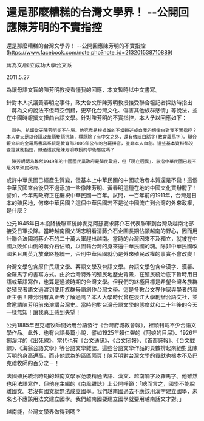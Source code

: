 # 還是那麼糟糕的台灣文學界！ --公開回應陳芳明的不實指控


還是那麼糟糕的台灣文學界！
--公開回應陳芳明的不實指控(https://www.facebook.com/note.php?note_id=213201538710889)
 
蔣為文/國立成功大學台文系

2011.5.27

為讓母語文盲的陳芳明教授看懂我的回應，本文暫時以中文書寫。

針對本人抗議黃春明之事件，政大台文所陳芳明教授接受聯合報記者採訪時指出「蔣為文的說法不但時空倒錯，更窄化台灣文化、傷害其他族群感情」等說法，並在中國時報撰文扭曲台語文學。針對陳芳明的不實指控，本人予以回應如下：

      首先，抗議當天陳芳明並不在場。他究竟是根據誰的不當轉述或自我的想像來對我不實指控？本人當天是以台語及華語雙語抗議，標題除了有中文之外，還有傳統白話字(教會羅馬字)。聯合報介紹的全羅馬書寫系統是教育部2006年公布的台羅拼音，並非本人自創。這些基本資料都沒查證就亂指控，難道這就是陳芳明教授的學術態度嗎？
      
      陳芳明認為雖然1949年的中國國民黨政府是殖民政府，但「現在迥異」，意指中華民國已經不是外來殖民政府。
      
或許中華民國已經產生質變，但基本上中華民國的中國統治者本質還是不變！這個中華民國來台後只不過添加一些像陳芳明、黃春明這種在地的中國文化買辦罷了！譬如，今年馬政府正在慶祝中華民國一百年。試問，一百年前的1911年，台灣是日本的殖民地，何來中華民國？這個中華民國若不是從中國流亡到台灣的外來政權，是什麼？

公元1945年日本投降後聯軍統帥麥克阿瑟要求蔣介石代表聯軍到台灣及越南北部接受日軍投降。當時越南國父胡志明看清蔣介石企圖長期佔領越南的野心，因而用計聯合法國將蔣介石的二十萬大軍趕出越南。當時的台灣因來不及獨立，就被在中國兵敗如山倒的蔣介石佔領，以圖藉台灣的身來還中華民國的魂。除非中華民國改國名且馬英九放棄終極統一，否則中華民國就仍是外來殖民政權的事實不會改變！

台灣文學包含原住民語文學、客語文學及台語文學。台語文學包含全漢字、漢羅、全羅馬字的書寫方式。由於台灣特殊的殖民地歷史背景，在殖民統治底下暫時用日語或華語寫作，也算是過渡時期的台灣文學。但我們的終極目標是希望台灣各族群從殖民者語文過渡到使用族群母語創作台灣文學。這是多數台文界作家與學者的真正主張！陳芳明有真正去了解過嗎？本人大學時代曾在淡江大學創辦台語文社，並曾邀請陳芳明前來演講台灣史。當時他對台灣母語文學的態度就和二十年後的今天一樣無知！讓我真正感到失望！

公元1885年巴克禮牧師開始用台語發行《台灣府城教會報》，裡頭刊載不少台語文學作品。此外，也有台語長篇小說，譬如1925年賴仁聲的《阿娘的目屎》、1926年鄭溪泮的《出死線》。當代也有《台文通訊》、《台文罔報》、《首都詩報》、《台文戰線》、《海翁台語文學》等台語文學雜誌。這些台語文學作品的頁數排起來絕對比陳芳明的身高還高，而非他認為的區區兩頁！陳芳明對台灣文學的貢獻也根本不及巴克禮牧師的百分之ㄧ！

法國殖民統治時期的越南文學家范瓊精通法語、漢文、越南喃字及羅馬字。他雖然也用法語寫作，但他在主編的《南風雜誌》上公開呼籲：「總而言之，國學不能脫離國文。若沒有國文就無法成立國學。我們越南國過去不應該用漢字建立國學，未來也不應該用法文建立國學。我們越南國要建立國學就要用越南話文才對。」

越南能，台灣文學界做得到嗎？

